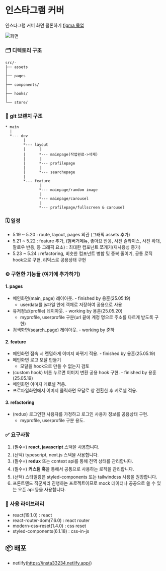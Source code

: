 # 인스타그램 커버 
인스타그램 커버 화면 클론하기 [figma 목업](https://www.figma.com/design/5ak8oovhdcw2zclvjufniv/instagram-template-2.0--preview-?t=8k6m5ueih7ajx1dn-0)

![화면](https://github.com/jobcodebreak/instagram-cover/blob/layout/preview.png?raw=true)



### 🗂️ 디렉토리 구조
```text
src/- 
├── assets
│
├── pages
│
├── components/ 
│
├── hooks/
│
└── store/
```



### 🪾 git 브렌치 구조
```text
* main
  |
  *--- dev
        |
        *--- layout 
        |      |
        |      *--- mainpage(작업완료->삭제)
        |      |
        |      *--- profilepage
        |      |
        |      *--- searchepage
        |      
        *--- feature
               |
               *--- mainpage/random image
               |
               *--- mainpage/carousel
               |
               *--- profilepage/fullscreen & carousel
```



### 🗓️ 일정
- 5.19 ~ 5.20 : route, layout, pages 외관 (그래픽 assets 추가)
- 5.21 ~ 5.22 : feature 추가, (햄버거메뉴, 좋아요 반응, 사진 슬라이스, 사진 확대, 팔로우 반응, 등 그래픽 요소) : 최대한 컴포넌트 쪼개기(재사용성 증가)
- 5.23 ~ 5.24 : refactoring, 비슷한 컴포넌트 병합 및 중복 줄이기, 공통 로직 hook으로 구현, 리덕스로 공용상태 구현



### ⚙️ 구현한 기능들 **(여기에 추가하기)**
#### 1. pages
- 메인화면(main_page) 레이아웃. - finished by 용훈(25.05.19)
  - userdata를 js파일 안에 객체로 저장하여 공용으로 사용
- 유저정보(profile) 레이아웃. - working by 용훈(25.05.20)
  - myprofile, userprofile 구분(url 끝에 계정 명으로 주소를 다르게 받도록 구현)
- 검색화면(search_page) 레이아웃. - working by 준하

#### 2. feature
- 메인화면 접속 시 랜덤하게 이미지 바뀌기 적용. - finished by 용훈(25.05.19)
- 메인화면 로고 모달 만들기
  - 모달을 hook으로 만들 수 없는지 검토
- (custom hook) 버튼 누르면 이미지 변환 공용 hook 구현. - finished by 용훈(25.05.19)
- 메인화면 이미지 케로셀 적용.
- 프로파일화면에서 이미지 클릭하면 모달로 창 전환한 후 케로셀 적용.

#### 3. refactoring
- (redux) 로그인한 사용자를 가정하고 로그인 사용자 정보를 공용상태 구현.
  - myprofile, userprofile 구분 용도.



### ✅ 요구사항
1. (필수⭐) **react, javascript** 스택을 사용합니다.
2. (선택) typescript, next.js 스택을 사용합니다.
3. (필수⭐️) **redux** 또는 context api를 통해 전역 상태를 관리합니다.
4. (필수⭐️) **커스텀 훅**을 통해서 공통으로 사용하는 로직을 관리합니다.
5. (선택) 스타일링은 styled-components 또는 tailwindcss 사용을 권장합니다.
6. 프론트엔드 직군끼리 진행하는 프로젝트이므로 mock 데이터나 공공으로 쓸 수 있는 오픈 api 등을 사용합니다.



### 🔧 사용 라이브러리
- react(19.1.0) : react
- react-router-dom(7.6.0) : react router
- modern-css-reset(1.4.0) : css reset
- styled-components(6.1.18) : css-in-js



## 📦 배포
- netlify(https://insta33234.netlify.app/)

